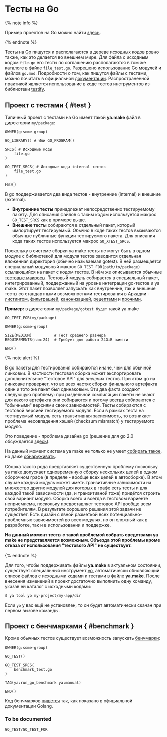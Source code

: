 # Тесты на Go

{% note info %}

Пример проектов на Go можно найти [здесь](https://a.yandex-team.ru/arc/trunk/arcadia/devtools/dummy_arcadia/go).

{% endnote %}

Тесты на [Go](https://golang.org/) пишутся и располагаются в дереве исходных кодов ровно также, как это делается во внешнем мире. Для файла с исходным кодом `file.go` его тесты по соглашению располагаются в том же каталоге в файле `file_test.go`. Разрешено использование Go [модулей](https://golang.org/ref/mod) и файлов `go.mod`. Подробности о том, как пишутся файлы с тестами, можно почитать в официальной [документации](https://golang.org/pkg/testing/). Распространенной практикой является использование в коде тестов инструментов из библиотеки [testify](https://github.com/stretchr/testify).

## Проект с тестами { #test }

Типичный проект с тестами на Go имеет такой **ya.make** файл в директории `my/package`:

```yamake
OWNER(g:some-group)

GO_LIBRARY() # Или GO_PROGRAM()

SRCS( # Исходные коды
    file.go
)

GO_TEST_SRCS( # Исходные коды internal тестов
    file_test.go
)

END()
```

В go поддерживается два вида тестов - внутрениие (internal) и внешние (external).

* **Внутренние тесты** принадлежат непосредственно тестируемому пакету. Для описания файлов с таким кодом используется макрос `GO_TEST_SRCS` как в примере выше.
* **Внешние тесты** собираются в отдельный пакет, который импортирует тестируемый. Обычно в коде таких тестов вызываются обычные публичные функции тестируемого пакета. Для описания кода таких тестов используется макрос `GO_XTEST_SRCS`.

Поскольку в системе сборки ya make тесты не могут быть в одном модуле с библиотекой для модуля тестов заводится отдельная вложенная директория (обычно называемая gotest). В ней размещается специальный модульный
макрос `GO_TEST_FOR(path/to/package)` ссылающийся на пакет с кодом тестов. В нём же описываются обычные [тестовые макросы](./common.md). Тестовый модуль собирается в специальный пакет, интегрированный, поддержанный
на уровне интеграции go-тестов и ya make. Этот пакет позволяет запускать как внутренние, так и внешние тесты со стандартными возможностями тестирования в Аркадии - [листингом](../../usage/ya_make/tests.md#test_list), [фильтрацией](../../usage/ya_make/tests.md#test_filtering), [канонизацией](./canon.md), [рецептами](./recipe.md) и [прочими](../../usage/ya_make/tests.md).

**Пример:** в директории `my/package/gotest будет` такой ya.make

```yamake
GO_TEST_FOR(my/package)

OWNER(g:some-group)

SIZE(MEDIUM)          # Тест среднего размера
REQUIREMENTS(ram:24)  # Требует для работы 24GiB памяти

END()
```

{% note alert %}

В go пакеты для тестирования собираются иначе, чем для обычной линковки. В частности тестовая сборка может экспортировать допольнительное "тестовое API" для *внешних* тестов. При этом go на линковке проверяет, что во всех частях сборки финального артефакта один и тото же пакет был одинаковым.
Эти два факта создают следующую проблему: при раздельной компиляции пакеты не знают для какого артефакта они собираются и потому всегда собираются с "обычными" версиями своих зависимостей.
Тесты собираются с тестовой версией тестируемого модуля. Если в рамках теста на тестируемый модуль есть транзитивная засисимость, то возникает проблема несовпадения хэшей (checksum mismatch) у тестируемого модуля.

Это поведение - проблема дизайна go (решение для go 2.0 обсуждается [здесь](https://github.com/golang/go/issues/29258)).

На данный момент система ya make не только не умеет [собирать такое](https://st.yandex-team.ru/DEVTOOLS-5045), но даже [обнаруживать](https://st.yandex-team.ru/DEVTOOLS-9177).

Сборка такого рода представляет существенную проблему поскольку ya make допускает одновременную сборку нескольких целей в одном сборочном графе (в пределе - вообще всех целей в автосборке).
В этом случае каждый модуль может иметь транзитивные зависимости на множество других модулей для которых в графе есть тесты и для каждой такой зависимости (да, и транзитивной тоже) придётся строить
свой вариант модуля. Сборка всего и всегда в тестовом вариенте неприемлема, поскольку предоставляет тестовое API вообще всем потребителям. В результате хорошего решения этой задачи не существет.
Есть дизайн с явной разметкой всех потенциально-проблемных зависимостей во всех модулях, но он сложный как в разработке, так и в использовании и поддержке.

**На данный момент тесты с такой проблемой собрать средствами ya make не представляется возможным. Объезда этой проблемы кроме отказа от использования "тестового API" не существует.**

{% endnote %}


Для того, чтобы поддерживать файлы **ya.make** в актуальном состоянии, существует специальный инструмент [yo](https://a.yandex-team.ru/arc/trunk/arcadia/library/go/yo), автоматически обновляющий список файлов с исходными кодами и тестами в файле **ya.make**. После внесения изменений в проект достаточно выполнить одну команду, указав ей каталог с исходными кодами:

```bash
$ ya tool yo my-project/my-app/dir
```

Если `yo` у вас ещё не установлен, то он будет автоматически скачан при первом вызове команды.

## Проект с бенчмарками { #benchmark }

Кроме обычных тестов существует возможность запускать [бенчмарки](https://golang.org/pkg/testing/#hdr-Benchmarks):

```yamake
OWNER(g:some-group)

GO_TEST()

GO_TEST_SRCS(
    benchmark_test.go
)

TAG(ya:run_go_benchmark ya:manual)

END()
```

Код бенчмарков [пишется](https://a.yandex-team.ru/arc/trunk/arcadia/devtools/dummy_arcadia/go/go_benchmarks/) так, как показано в официальной документации Golang.


### To be documented

```
GO_TEST/GO_TEST_FOR
```
